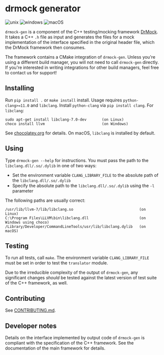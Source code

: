 <!--
SPDX-FileCopyrightText: 2021 Malte Kliemann, Ole Kliemann

SPDX-License-Identifier: GPL-3.0-or-later
-->

# drmock generator

![unix](https://github.com/DrCpp/drmock-gen/actions/workflows/unix.yml/badge.svg)
![windows](https://github.com/DrCpp/drmock-gen/actions/workflows/windows.yml/badge.svg)
![macOS](https://github.com/DrCpp/drmock-gen/actions/workflows/macos.yml/badge.svg)

`drmock-gen` is a component of the C++ testing/mocking framework
[DrMock](https://github.com/DrCpp/DrMock). It takes a C++ `.h` file as
input and generates the files for a mock implementation of the interface
specified in the original header file, which the DrMock framework then
consumes.

The framework contains a CMake integration of `drmock-gen`. Unless
you're using a different build manager, you will not need to call
`drmock-gen` directly. If you're interested in writing integrations for
other build managers, feel free to contact us for support!


## Installing

Run `pip install .` or `make install` install. Usage requires
`python-clang>=11.0` and `libclang`. Install `python-clang`
via `pip install clang`. For `libclang`:

```
sudo apt-get install libclang-7.0-dev       (on Linux)
choco install llvm                          (on Windows)
```

See [chocolatey.org](https://chocolatey.org) for details. On macOS,
`libclang` is installed by default.


## Using

Type `drmock-gen --help` for instructions. You must pass the path to the
`libclang.dll/.so/.dylib` in one of two ways:

- Set the environment variable `CLANG_LIBRARY_FILE` to the absolute path
  of the `libclang.dll/.so/.dylib`
- Specify the absolute path to the `libclang.dll/.so/.dylib` using the
  `-l` parameter

The following paths are usually correct:

```
/usr/lib/llvm-7/lib/libclang.so                              (on Linux)
C:\Program Files\LLVM\bin\libclang.dll                       (on Windows using choco)
/Library/Developer/CommandLineTools/usr/lib/libclang.dylib   (on macOS)
```


## Testing

To run all tests, call `make`. The environment variable
`CLANG_LIBRARY_FILE` must be set in order to test the `translator`
module.

Due to the irreducible complexity of the output of `drmock-gen`, any
significant changes *should* be tested against the latest version of
test suite of the C++ framework, as well.


## Contributing

See [CONTRIBUTING.md](CONTRIBUTING.md).


## Developer notes

Details on the interface implemented by output code of `drmock-gen` is
compliant with the specification of the C++ framework. See the
documentation of the main framework for details.
